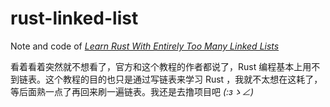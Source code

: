 # rust-linked-list
Note and code of  [*Learn Rust With Entirely Too Many Linked Lists*](https://rust-unofficial.github.io/too-many-lists/)

看着看着突然就不想看了，官方和这个教程的作者都说了，Rust 编程基本上用不到链表。这个教程的目的也只是通过写链表来学习 Rust ，我就不太想在这耗了，等后面熟一点了再回来刷一遍链表。我还是去撸项目吧 _(:зゝ∠)_